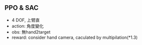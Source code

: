 ## PPO & SAC
* 4 DOF, 上臂直
* action: 角度變化
* obs: 無hand2target
* reward: consider hand camera, caculated by multipilation(*1.3)